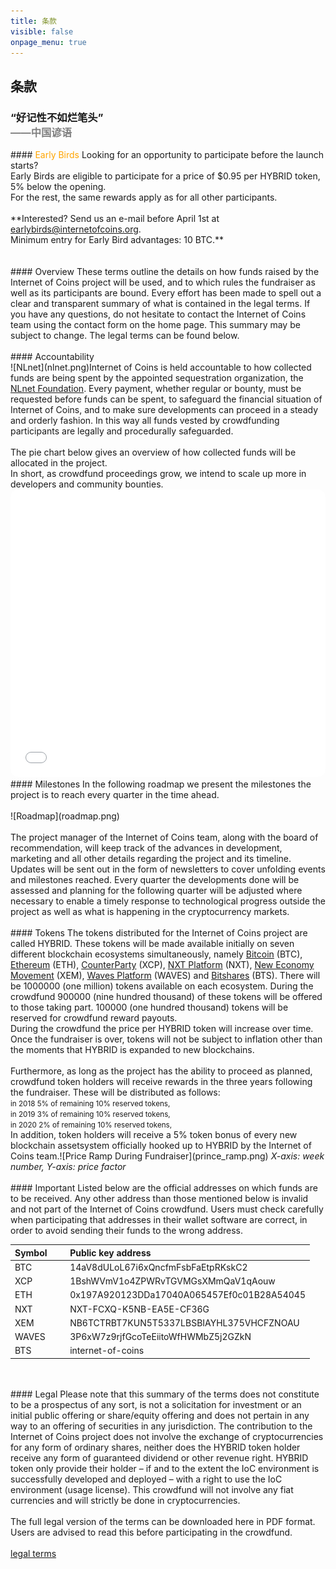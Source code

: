 ```yaml
---
title: 条款
visible: false
onpage_menu: true
---
```


## 条款
<h3>“好记性不如烂笔头”<br><span style="color:gray;"> ——中国谚语</span></h3>
#### <span style="color: orange;">Early Birds</span>
Looking for an opportunity to participate before the launch starts?<br>Early Birds are eligible to participate for a price of $0.95 per HYBRID token, 5% below the opening.<br>For the rest, the same rewards apply as for all other participants.
<br><br>**Interested? Send us an e-mail before April 1st at <a href="mailto:earlybirds@internetofcoins.org">earlybirds@internetofcoins.org</a>.<br /> Minimum entry for Early Bird advantages: 10 BTC.**
<br><br><br>
#### Overview
These terms outline the details on how funds raised by the Internet of Coins project will be used, and to which rules the fundraiser as well as its participants are bound. Every effort has been made to spell out a clear and transparent summary of what is contained in the legal terms. If you have any questions, do not hesitate to contact the Internet of Coins team using the contact form on the home page. This summary may be subject to change. The legal terms can be found below.
<br><br>
#### Accountability
<span class="column-left" style="width: 200px;"><br>![NLnet](nlnet.png)</span><span class="column-right">Internet of Coins is held accountable to how collected funds are being spent by the appointed sequestration organization, the <a href="https://nlnet.nl">NLnet Foundation</a>. Every payment, whether regular or bounty, must be requested before funds can be spent, to safeguard the financial situation of Internet of Coins, and to make sure developments can proceed in a steady and orderly fashion. In this way all funds vested by crowdfunding participants are legally and procedurally safeguarded.</span>
<br><br>
The pie chart below gives an overview of how collected funds will be allocated in the project.<br />
In short, as crowdfund proceedings grow, we intend to scale up more in developers and community bounties.<br />
<iframe src="/piechart/index.html" frameborder="0" style="width: 100%; height: 460px; border: 0px solid #CCC; border-radius: 12px;">You need a frames capable browser to access the pie chart detailing funding round spending.</iframe>
#### Milestones
In the following roadmap we present the milestones the project is to reach every quarter in the time ahead.
<br><br>
![Roadmap](roadmap.png)
<br><br>
The project manager of the Internet of Coins team, along with the board of recommendation, will keep track of the advances in development, marketing and all other details regarding the project and its timeline. Updates will be sent out in the form of newsletters to cover unfolding events and milestones reached. Every quarter the developments done will be assessed and planning for the following quarter will be adjusted where necessary to enable a timely response to technological progress outside the project as well as what is happening in the cryptocurrency markets. 
<br><br>
#### Tokens
The tokens distributed for the Internet of Coins project are called HYBRID. These tokens will be made available initially on seven different blockchain ecosystems simultaneously, namely <a href="https://bitcoin.com">Bitcoin</a> (BTC), <a href="https://ethereum.org">Ethereum</a> (ETH), <a href="https://counterparty.io">CounterParty</a> (XCP), <a href="http://nxt.org/">NXT Platform</a> (NXT), <a href="https://www.nem.io/">New Economy Movement</a> (XEM), <a href="https://wavesplatform.com/">Waves Platform</a> (WAVES) and <a href="https://bitshares.org/">Bitshares</a> (BTS).
There will be 1000000 (one million) tokens available on each ecosystem. During the crowdfund 900000 (nine hundred thousand) of these tokens will be offered to those taking part. 100000 (one hundred thousand) tokens will be reserved for crowdfund reward payouts.
<span class="column-left"><br>During the crowdfund the price per HYBRID token will increase over time. Once the fundraiser is over, tokens will not be subject to inflation other than the moments that HYBRID is expanded to new blockchains.<br><br>Furthermore, as long as the project has the ability to proceed as planned, crowdfund token holders will receive rewards in the three years following the fundraiser. These will be distributed as follows:<small><br>
in 2018 5% of remaining 10% reserved tokens,<br>
in 2019 3% of remaining 10% reserved tokens,<br>
in 2020 2% of remaining 10% reserved tokens,<br></small>
In addition, token holders will receive a 5% token bonus of every new blockchain assetsystem officially hooked up to HYBRID by the Internet of Coins team.</span><span class="column-right">![Price Ramp During Fundraiser](prince_ramp.png)
<em>X-axis: week number, Y-axis: price factor</em></span>
<br><br>
#### Important
Listed below are the official addresses on which funds are to be received. Any other address than those mentioned below is invalid and not part of the Internet of Coins crowdfund. Users must check carefully when participating that addresses in their wallet software are correct, in order to avoid sending their funds to the wrong address.
<br>
<center><table style="text-align: left;">
<thead><tr><th>Symbol &nbsp;&nbsp;&nbsp;&nbsp;&nbsp;</th><th>Public key address</th></tr></thead>
<tbody>
<tr><td>BTC</td><td>14aV8dULoL67i6xQncfmFsbFaEtpRKskC2</td></tr>
<tr><td>XCP</td><td>1BshWVmV1o4ZPWRvTGVMGsXMmQaV1qAouw</td></tr>
<tr><td>ETH</td><td>0x197A920123DDa17040A065457Ef0c01B28A54045</td></tr>
<tr><td>NXT</td><td>NXT-FCXQ-K5NB-EA5E-CF36G</td></tr>
<tr><td>XEM</td><td>NB6TCTRBT7KUN5T5337LBSBIAYHL375VHCFZNOAU</td></tr>
<tr><td>WAVES</td><td>3P6xW7z9rjfGcoTeEiitoWfHWMbZ5j2GZkN</td></tr>
<tr><td>BTS</td><td>internet-of-coins</td></tr>
</tbody></table></center>
<br><br>
#### Legal
Please note that this summary of the terms does not constitute to be a prospectus of any sort, is not a solicitation for investment or an initial public offering or share/equity offering and does not pertain in any way to an offering of securities in any jurisdiction.
The contribution to the Internet of Coins project does not involve the exchange of cryptocurrencies for any form of ordinary shares, neither does the HYBRID token holder receive any form of guaranteed dividend or other revenue right. HYBRID token only provide their holder – if and to the extent the IoC environment is successfully developed and deployed – with a right to use the IoC environment (usage license).
This crowdfund will not involve any fiat currencies and will strictly be done in cryptocurrencies.
<br><br>
The full legal version of the terms can be downloaded here in PDF format. Users are advised to read this before participating in the crowdfund.<br><br>
<a class="page-scroll btn btn-xl" href="/IoC_crowdfund_terms.pdf" target="_blank">legal terms</a>
<br><br>

